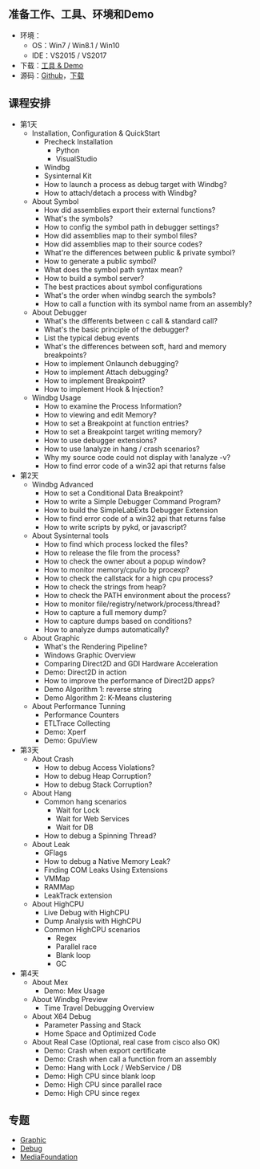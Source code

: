 ## 准备工作、工具、环境和Demo
- 环境：
	- OS：Win7 / Win8.1 / Win10
	- IDE：VS2015 / VS2017
- 下载：[工具 & Demo](https://share.weiyun.com/5SHAbCW)
- 源码：[Github](https://github.com/wu-wenxiang/Training-Debug-Windows-Public/tree/master/src)，[下载](https://github.com/wu-wenxiang/Training-Debug-Windows-Public/archive/master.zip)

## 课程安排
- 第1天
	- Installation, Configuration & QuickStart
		- Precheck Installation
			- Python
			- VisualStudio
		- Windbg
		- Sysinternal Kit
		- How to launch a process as debug target with Windbg?
		- How to attach/detach a process with Windbg?
	- About Symbol
		- How did assemblies export their external functions?
		- What's the symbols?
		- How to config the symbol path in debugger settings?
		- How did assemblies map to their symbol files?
		- How did assemblies map to their source codes?
		- What're the differences between public & private symbol?
		- How to generate a public symbol?
		- What does the symbol path syntax mean?
		- How to build a symbol server?
		- The best practices about symbol configurations
		- What's the order when windbg search the symbols?
		- How to call a function with its symbol name from an assembly?
	- About Debugger
		- What's the differents between c call & standard call?
		- What's the basic principle of the debugger?
		- List the typical debug events
		- What's the differences between soft, hard and memory breakpoints?
		- How to implement Onlaunch debugging?
		- How to implement Attach debugging?
		- How to implement Breakpoint?
		- How to implement Hook & Injection?
	- Windbg Usage
		- How to examine the Process Information?
		- How to viewing and edit Memory?
		- How to set a Breakpoint at function entries?
		- How to set a Breakpoint target writing memory?
		- How to use debugger extensions?
		- How to use !analyze in hang / crash scenarios?
		- Why my source code could not display with !analyze -v?
		- How to find error code of a win32 api that returns false
- 第2天
	- Windbg Advanced
		- How to set a Conditional Data Breakpoint?
		- How to write a Simple Debugger Command Program?
		- How to build the SimpleLabExts Debugger Extension
		- How to find error code of a win32 api that returns false
		- How to write scripts by pykd, or javascript?
	- About Sysinternal tools
		- How to find which process locked the files?
		- How to release the file from the process?
		- How to check the owner about a popup window?
		- How to monitor memory/cpu/io by procexp?
		- How to check the callstack for a high cpu process?
		- How to check the strings from heap?
		- How to check the PATH environment about the process?
		- How to monitor file/registry/network/process/thread?
		- How to capture a full memory dump?
		- How to capture dumps based on conditions?
		- How to analyze dumps automatically?
	- About Graphic
		- What's the Rendering Pipeline?
		- Windows Graphic Overview
		- Comparing Direct2D and GDI Hardware Acceleration
		- Demo: Direct2D in action
		- How to improve the performance of Direct2D apps?
		- Demo Algorithm 1: reverse string
		- Demo Algorithm 2: K-Means clustering
	- About Performance Tunning
		- Performance Counters
		- ETLTrace Collecting
		- Demo: Xperf
		- Demo: GpuView
- 第3天
	- About Crash
		- How to debug Access Violations?
		- How to debug Heap Corruption?
		- How to debug Stack Corruption?
	- About Hang
		- Common hang scenarios
			- Wait for Lock
			- Wait for Web Services
			- Wait for DB
		- How to debug a Spinning Thread?
	- About Leak
		- GFlags
		- How to debug a Native Memory Leak?
		- Finding COM Leaks Using Extensions
		- VMMap
		- RAMMap
		- LeakTrack extension
	- About HighCPU
		- Live Debug with HighCPU
		- Dump Analysis with HighCPU
		- Common HighCPU scenarios
			- Regex
			- Parallel race
			- Blank loop
			- GC
- 第4天
	- About Mex
		- Demo: Mex Usage
	- About Windbg Preview
		- Time Travel Debugging Overview
	- About X64 Debug
		- Parameter Passing and Stack
		- Home Space and Optimized Code
	- About Real Case (Optional, real case from cisco also OK)
		- Demo: Crash when export certificate
		- Demo: Crash when call a function from an assembly
		- Demo: Hang with Lock / WebService / DB
		- Demo: High CPU since blank loop
		- Demo: High CPU since parallel race
		- Demo: High CPU since regex

## 专题
- [Graphic](https://github.com/wu-wenxiang/Training-Debug-Windows-Public/tree/master/doc/Graphic.md)
- [Debug](https://github.com/wu-wenxiang/Training-Debug-Windows-Public/tree/master/doc/Debug.md)
- [MediaFoundation](https://github.com/wu-wenxiang/Training-Debug-Windows-Public/blob/master/doc/MediaFoundation.md)
